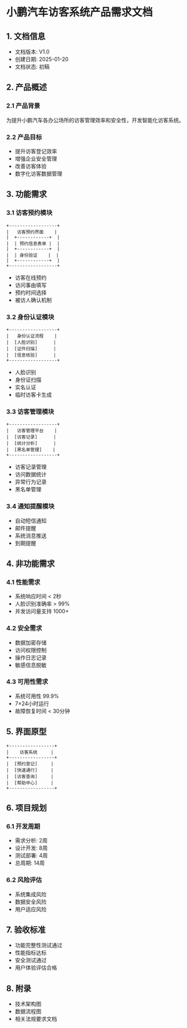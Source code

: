  # 小鹏汽车访客系统产品需求文档

## 1. 文档信息

- 文档版本: V1.0
- 创建日期: 2025-01-20
- 文档状态: 初稿

## 2. 产品概述

### 2.1 产品背景
为提升小鹏汽车各办公场所的访客管理效率和安全性，开发智能化访客系统。

### 2.2 产品目标
- 提升访客登记效率
- 增强企业安全管理
- 改善访客体验
- 数字化访客数据管理

## 3. 功能需求

### 3.1 访客预约模块
```
+------------------+
|   访客预约界面    |
|  +------------+  |
|  | 预约信息表单 |  |
|  +------------+  |
|  | 身份验证    |  |
|  +------------+  |
+------------------+
```

- 访客在线预约
- 访问事由填写
- 预约时间选择
- 被访人确认机制

### 3.2 身份认证模块
```
+------------------+
|   身份认证流程    |
|  [人脸识别]      |
|  [证件扫描]      |
|  [信息核验]      |
+------------------+
```

- 人脸识别
- 身份证扫描
- 实名认证
- 临时访客卡生成

### 3.3 访客管理模块
```
+------------------+
|   访客管理平台    |
|  [访客记录]      |
|  [统计分析]      |
|  [黑名单管理]    |
+------------------+
```

- 访客记录管理
- 访问数据统计
- 异常行为记录
- 黑名单管理

### 3.4 通知提醒模块
- 自动短信通知
- 邮件提醒
- 系统消息推送
- 到期提醒

## 4. 非功能需求

### 4.1 性能需求
- 系统响应时间 < 2秒
- 人脸识别准确率 > 99%
- 并发访问量支持 1000+

### 4.2 安全需求
- 数据加密存储
- 访问权限控制
- 操作日志记录
- 敏感信息脱敏

### 4.3 可用性需求
- 系统可用性 99.9%
- 7×24小时运行
- 故障恢复时间 < 30分钟

## 5. 界面原型
```
+-----------------+
|    访客系统     |
+-----------------+
|  [预约登记]     |
|  [快速通行]     |
|  [访客查询]     |
|  [帮助中心]     |
+-----------------+
```

## 6. 项目规划

### 6.1 开发周期
- 需求分析: 2周
- 设计开发: 8周
- 测试部署: 4周
- 总周期: 14周

### 6.2 风险评估
- 系统集成风险
- 数据安全风险
- 用户适应风险

## 7. 验收标准
- 功能完整性测试通过
- 性能指标达标
- 安全测试通过
- 用户体验评估合格

## 8. 附录
- 技术架构图
- 数据流程图
- 相关法规要求文档